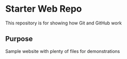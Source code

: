 # Starter Web Repo

This repository is for showing how Git and GitHub work

## Purpose

Sample website with plenty of files for demonstrations
